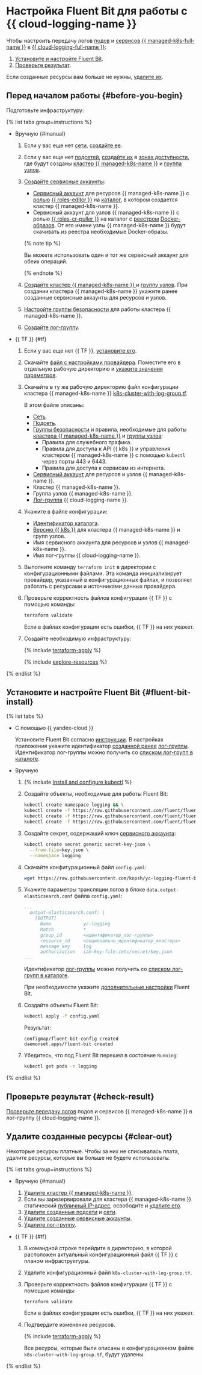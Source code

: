 # Настройка Fluent Bit для работы с {{ cloud-logging-name }}

Чтобы настроить передачу логов [подов](../../managed-kubernetes/concepts/index.md#pod) и [сервисов](../../managed-kubernetes/concepts/index.md#service) [{{ managed-k8s-full-name }}](../../managed-kubernetes/) в [{{ cloud-logging-full-name }}](../../logging/):
1. [Установите и настройте Fluent Bit](#fluent-bit-install).
1. [Проверьте результат](#check-result).

Если созданные ресурсы вам больше не нужны, [удалите их](#clear-out).

## Перед началом работы {#before-you-begin}

Подготовьте инфраструктуру:

{% list tabs group=instructions %}

- Вручную {#manual}

  1. Если у вас еще нет [сети](../../vpc/concepts/network.md#network), [создайте ее](../../vpc/operations/network-create.md).
  1. Если у вас еще нет [подсетей](../../vpc/concepts/network.md#subnet), [создайте их](../../vpc/operations/subnet-create.md) в [зонах доступности](../../overview/concepts/geo-scope.md), где будут созданы [кластер {{ managed-k8s-name }}](../../managed-kubernetes/concepts/index.md#kubernetes-cluster) и [группа узлов](../../managed-kubernetes/concepts/index.md#node-group).
  1. [Создайте сервисные аккаунты](../../iam/operations/sa/create.md):
     * [Сервисный аккаунт](../../iam/concepts/users/service-accounts.md) для ресурсов {{ managed-k8s-name }} с [ролью](../../iam/concepts/access-control/roles.md) [{{ roles-editor }}](../../iam/roles-reference.md#editor) на [каталог](../../resource-manager/concepts/resources-hierarchy.md#folder), в котором создается кластер {{ managed-k8s-name }}.
     * Сервисный аккаунт для узлов {{ managed-k8s-name }} с ролью [{{ roles-cr-puller }}](../../container-registry/security/index.md#container-registry-images-puller) на каталог с [реестром](../../container-registry/concepts/registry.md) [Docker-образов](../../container-registry/concepts/docker-image.md). От его имени узлы {{ managed-k8s-name }} будут скачивать из реестра необходимые Docker-образы.

     {% note tip %}

     Вы можете использовать один и тот же сервисный аккаунт для обеих операций.

     {% endnote %}

  1. [Создайте кластер {{ managed-k8s-name }} ](../../managed-kubernetes/operations/kubernetes-cluster/kubernetes-cluster-create.md#kubernetes-cluster-create) и [группу узлов](../../managed-kubernetes/operations/node-group/node-group-create.md#node-group-create). При создании кластера {{ managed-k8s-name }} укажите ранее созданные сервисные аккаунты для ресурсов и узлов.
  1. [Настройте группы безопасности](../../managed-kubernetes/operations/connect/security-groups.md) для работы кластера {{ managed-k8s-name }}.
  1. [Создайте лог-группу](../../logging/operations/create-group.md).

- {{ TF }} {#tf}

  1. Если у вас еще нет {{ TF }}, [установите его](../../tutorials/infrastructure-management/terraform-quickstart.md#install-terraform).
  1. Скачайте [файл с настройками провайдера](https://github.com/yandex-cloud/examples/tree/master/tutorials/terraform/provider.tf). Поместите его в отдельную рабочую директорию и [укажите значения параметров](../../tutorials/infrastructure-management/terraform-quickstart.md#configure-provider).
  1. Скачайте в ту же рабочую директорию файл конфигурации кластера {{ managed-k8s-name }} [k8s-cluster-with-log-group.tf](https://github.com/yandex-cloud/examples/tree/master/tutorials/terraform/managed-kubernetes/k8s-cluster-with-log-group.tf).

     В этом файле описаны:
     * [Сеть](../../vpc/concepts/network.md#network).
     * [Подсеть](../../vpc/concepts/network.md#subnet).
     * [Группы безопасности](../../managed-kubernetes/operations/connect/security-groups.md) и правила, необходимые для работы [кластера {{ managed-k8s-name }}](../../managed-kubernetes/concepts/index.md#kubernetes-cluster) и [группы узлов](../../managed-kubernetes/concepts/index.md#node-group):
       * Правила для служебного трафика.
       * Правила для доступа к API {{ k8s }} и управления кластером {{ managed-k8s-name }} с помощью `kubectl` через порты 443 и 6443.
       * Правила для доступа к сервисам из интернета.
     * [Сервисный аккаунт](../../iam/concepts/users/service-accounts.md) для ресурсов и узлов {{ managed-k8s-name }}.
     * Кластер {{ managed-k8s-name }}.
     * Группа узлов {{ managed-k8s-name }}.
     * [Лог-группа](../../logging/concepts/log-group.md) {{ cloud-logging-name }}.
  1. Укажите в файле конфигурации:
     * [Идентификатор каталога](../../resource-manager/operations/folder/get-id.md).
     * [Версию {{ k8s }}](../../managed-kubernetes/concepts/release-channels-and-updates.md) для кластера {{ managed-k8s-name }} и групп узлов.
     * Имя сервисного аккаунта для ресурсов и узлов {{ managed-k8s-name }}.
     * Имя лог-группы {{ cloud-logging-name }}.
  1. Выполните команду `terraform init` в директории с конфигурационными файлами. Эта команда инициализирует провайдер, указанный в конфигурационных файлах, и позволяет работать с ресурсами и источниками данных провайдера.
  1. Проверьте корректность файлов конфигурации {{ TF }} с помощью команды:

     ```bash
     terraform validate
     ```

     Если в файлах конфигурации есть ошибки, {{ TF }} на них укажет.
  1. Создайте необходимую инфраструктуру:

     {% include [terraform-apply](../../_includes/mdb/terraform/apply.md) %}

     {% include [explore-resources](../../_includes/mdb/terraform/explore-resources.md) %}

{% endlist %}

## Установите и настройте Fluent Bit {#fluent-bit-install}

{% list tabs %}

- С помощью {{ yandex-cloud }}

  Установите Fluent Bit согласно [инструкции](../../managed-kubernetes/operations/applications/fluentbit.md). В настройках приложения укажите идентификатор [созданной ранее](#before-you-begin) [лог-группы](../../logging/concepts/log-group.md). Идентификатор лог-группы можно получить со [списком лог-групп в каталоге](../../logging/operations/list.md).

- Вручную

  1. {% include [Install and configure kubectl](../../_includes/managed-kubernetes/kubectl-install.md) %}
  1. Создайте объекты, необходимые для работы Fluent Bit:

     ```bash
     kubectl create namespace logging && \
     kubectl create -f https://raw.githubusercontent.com/fluent/fluent-bit-kubernetes-logging/master/fluent-bit-service-account.yaml && \
     kubectl create -f https://raw.githubusercontent.com/fluent/fluent-bit-kubernetes-logging/master/fluent-bit-role-1.22.yaml && \
     kubectl create -f https://raw.githubusercontent.com/fluent/fluent-bit-kubernetes-logging/master/fluent-bit-role-binding-1.22.yaml
     ```

  1. Создайте секрет, содержащий ключ [сервисного аккаунта](../../iam/concepts/users/service-accounts.md):

     ```bash
     kubectl create secret generic secret-key-json \
       --from-file=key.json \
       --namespace logging
     ```

  1. Скачайте конфигурационный файл `config.yaml`:

     ```bash
     wget https://raw.githubusercontent.com/knpsh/yc-logging-fluent-bit-example/main/config.yaml
     ```

  1. Укажите параметры трансляции логов в блоке `data.output-elasticsearch.conf` файла `config.yaml`:

     ```yaml
     ...
       output-elasticsearch.conf: |
         [OUTPUT]
           Name            yc-logging
           Match           *
           group_id        <идентификатор_лог-группы>
           resource_id     <опционально_идентификатор_кластера>
           message_key     log
           authorization   iam-key-file:/etc/secret/key.json
     ...
     ```

     Идентификатор [лог-группы](../../logging/concepts/log-group.md) можно получить со [списком лог-групп в каталоге](../../logging/operations/list.md).

     При необходимости укажите [дополнительные настройки](https://github.com/yandex-cloud/fluent-bit-plugin-yandex#configuration-parameters) Fluent Bit.
  1. Создайте объекты Fluent Bit:

     ```bash
     kubectl apply -f config.yaml
     ```

     Результат:

     ```text
     configmap/fluent-bit-config created
     daemonset.apps/fluent-bit created
     ```

  1. Убедитесь, что под Fluent Bit перешел в состояние `Running`:

     ```bash
     kubectl get pods -n logging
     ```

{% endlist %}

## Проверьте результат {#check-result}

[Проверьте передачу логов](../../logging/operations/read-logs.md) подов и сервисов {{ managed-k8s-name }} в лог-группу {{ cloud-logging-name }}.

## Удалите созданные ресурсы {#clear-out}

Некоторые ресурсы платные. Чтобы за них не списывалась плата, удалите ресурсы, которые вы больше не будете использовать:

{% list tabs group=instructions %}

- Вручную {#manual}

  1. [Удалите кластер {{ managed-k8s-name }}](../../managed-kubernetes/operations/kubernetes-cluster/kubernetes-cluster-delete.md).
  1. Если вы зарезервировали для кластера {{ managed-k8s-name }} статический [публичный IP-адрес](../../vpc/concepts/address.md#public-addresses), освободите и [удалите его](../../vpc/operations/address-delete.md).
  1. [Удалите созданные подсети](../../vpc/operations/subnet-delete.md) и [сети](../../vpc/operations/network-delete.md).
  1. [Удалите созданные сервисные аккаунты](../../iam/operations/sa/delete.md).
  1. [Удалите лог-группу](../../logging/operations/delete-group.md).

- {{ TF }} {#tf}

  1. В командной строке перейдите в директорию, в которой расположен актуальный конфигурационный файл {{ TF }} с планом инфраструктуры.
  1. Удалите конфигурационный файл `k8s-cluster-with-log-group.tf`.
  1. Проверьте корректность файлов конфигурации {{ TF }} с помощью команды:

     ```bash
     terraform validate
     ```

     Если в файлах конфигурации есть ошибки, {{ TF }} на них укажет.
  1. Подтвердите изменение ресурсов.

     {% include [terraform-apply](../../_includes/mdb/terraform/apply.md) %}

     Все ресурсы, которые были описаны в конфигурационном файле `k8s-cluster-with-log-group.tf`, будут удалены.

{% endlist %}